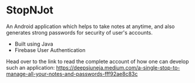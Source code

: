 # StopNJot
An Android application which helps to take notes at anytime, and also generates strong passwords for security of user's accounts.

- Built using Java
- Firebase User Authentication

Head over to the link to read the complete account of how one can develop such an application:
https://deepsjuneja.medium.com/a-single-stop-to-manage-all-your-notes-and-passwords-fff92ae8c83c
